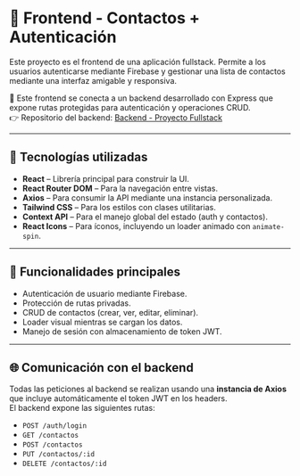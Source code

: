 # 🎯 Frontend - Contactos + Autenticación

Este proyecto es el frontend de una aplicación fullstack. Permite a los usuarios autenticarse mediante Firebase y gestionar una lista de contactos mediante una interfaz amigable y responsiva.

🔗 Este frontend se conecta a un backend desarrollado con Express que expone rutas protegidas para autenticación y operaciones CRUD.  
👉 Repositorio del backend: [Backend - Proyecto Fullstack](https://github.com/adore1968/proyecto-full-stack-back)

---

## 🧰 Tecnologías utilizadas

- **React** – Librería principal para construir la UI.
- **React Router DOM** – Para la navegación entre vistas.
- **Axios** – Para consumir la API mediante una instancia personalizada.
- **Tailwind CSS** – Para los estilos con clases utilitarias.
- **Context API** – Para el manejo global del estado (auth y contactos).
- **React Icons** – Para íconos, incluyendo un loader animado con `animate-spin`.

---

## 🔐 Funcionalidades principales

- Autenticación de usuario mediante Firebase.
- Protección de rutas privadas.
- CRUD de contactos (crear, ver, editar, eliminar).
- Loader visual mientras se cargan los datos.
- Manejo de sesión con almacenamiento de token JWT.

---

## 🌐 Comunicación con el backend

Todas las peticiones al backend se realizan usando una **instancia de Axios** que incluye automáticamente el token JWT en los headers.  
El backend expone las siguientes rutas:

- `POST /auth/login`
- `GET /contactos`
- `POST /contactos`
- `PUT /contactos/:id`
- `DELETE /contactos/:id`
